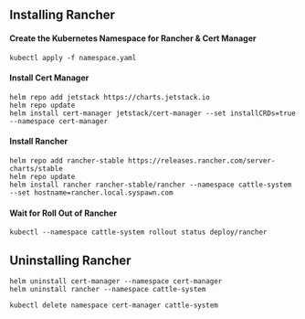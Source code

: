 ## Installing Rancher

#### Create the Kubernetes Namespace for Rancher & Cert Manager
```
kubectl apply -f namespace.yaml
```

#### Install Cert Manager
```
helm repo add jetstack https://charts.jetstack.io
helm repo update
helm install cert-manager jetstack/cert-manager --set installCRDs=true --namespace cert-manager 
```

#### Install Rancher
```
helm repo add rancher-stable https://releases.rancher.com/server-charts/stable
helm repo update
helm install rancher rancher-stable/rancher --namespace cattle-system --set hostname=rancher.local.syspawn.com
```

#### Wait for Roll Out of Rancher
```
kubectl --namespace cattle-system rollout status deploy/rancher
```

## Uninstalling Rancher
```
helm uninstall cert-manager --namespace cert-manager
helm uninstall rancher --namespace cattle-system

kubectl delete namespace cert-manager cattle-system
```
